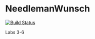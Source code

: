 # NeedlemanWunsch

[![Build Status](https://github.com/kescobo/NeedlemanWunsch.jl/workflows/CI/badge.svg)](https://github.com/kescobo/BISC195Lab.jl/actions)

Labs 3-6
